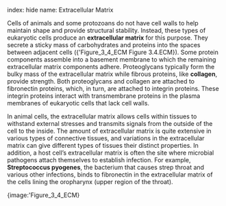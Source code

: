 index: hide
name: Extracellular Matrix

Cells of animals and some protozoans do not have cell walls to help maintain shape and provide structural stability. Instead, these types of eukaryotic cells produce an  **extracellular matrix** for this purpose. They secrete a sticky mass of carbohydrates and proteins into the spaces between adjacent cells ({'Figure_3_4_ECM Figure 3.4.ECM}). Some protein components assemble into a basement membrane to which the remaining extracellular matrix components adhere. Proteoglycans typically form the bulky mass of the extracellular matrix while fibrous proteins, like  **collagen**, provide strength. Both proteoglycans and collagen are attached to fibronectin proteins, which, in turn, are attached to integrin proteins. These integrin proteins interact with transmembrane proteins in the plasma membranes of eukaryotic cells that lack cell walls.

In animal cells, the extracellular matrix allows cells within tissues to withstand external stresses and transmits signals from the outside of the cell to the inside. The amount of extracellular matrix is quite extensive in various types of connective tissues, and variations in the extracellular matrix can give different types of tissues their distinct properties. In addition, a host cell’s extracellular matrix is often the site where microbial pathogens attach themselves to establish infection. For example,  **Streptococcus pyogenes**, the bacterium that causes strep throat and various other infections, binds to fibronectin in the extracellular matrix of the cells lining the oropharynx (upper region of the throat).


{image:'Figure_3_4_ECM}
        

